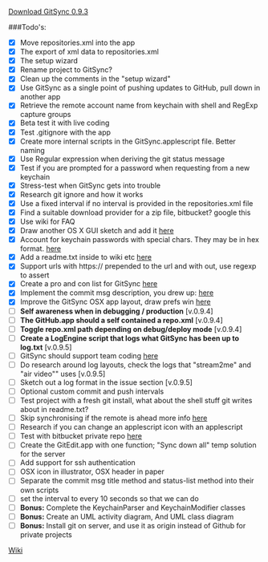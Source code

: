 [Download GitSync 0.9.3](https://github.com/eonist/GitSync/releases/download/0.9.3/GitSync.app.zip)

###Todo's:
- [x] Move repositories.xml into the app
- [x] The export of xml data to repositories.xml
- [x] The setup wizard
- [x] Rename project to GitSync?
- [x] Clean up the comments in the "setup wizard"
- [x] Use GitSync as a single point of pushing updates to GitHub, pull down in another app
- [x] Retrieve the remote account name from keychain with shell and RegExp capture groups
- [x] Beta test it with live coding
- [x] Test .gitignore with the app
- [x] Create more internal scripts in the GitSync.applescript file. Better naming
- [x] Use Regular expression when deriving the git status message
- [x] Test if you are prompted for a password when requesting from a new keychain
- [x] Stress-test when GitSync gets into trouble
- [x] Research git ignore and how it works
- [x] Use a fixed interval if no interval is provided in the repositories.xml file
- [x] Find a suitable download provider for a zip file, bitbucket? google this
- [x] Use wiki for FAQ
- [x] Draw another OS X GUI sketch and add it [here](https://github.com/eonist/GitSync/issues/16)
- [x] Account for keychain passwords with special chars. They may be in hex format. [here](https://github.com/eonist/GitSync/issues/18)
- [x] Add a readme.txt inside to wiki etc [here](https://github.com/eonist/GitSync/issues/21)
- [x] Support urls with https:// prepended to the url and with out, use regexp to assert
- [x] Create a pro and con list for GitSync [here](https://github.com/eonist/GitSync/issues/19)
- [x] Implement the commit msg description, you drew up: [here](https://github.com/eonist/GitSync/issues/10)
- [x] Improve the GitSync OSX app layout, draw prefs win [here](https://github.com/eonist/GitSync/issues/16)
- [ ] **Self awareness when in debugging / production** [v.0.9.4]
- [ ] **The GitHub.app should a self contained a repo.xml** [v.0.9.4]
- [ ] **Toggle repo.xml path depending on debug/deploy mode** [v.0.9.4]
- [ ] **Create a LogEngine script that logs what GitSync has been up to log.txt** [v.0.9.5]
- [ ] GitSync should support team coding [here](https://github.com/eonist/GitSync/issues/23)
- [ ] Do research around log layouts, check the logs that "stream2me" and "air video"" uses [v.0.9.5]
- [ ] Sketch out a log format in the issue section [v.0.9.5]
- [ ] Optional custom commit and push intervals
- [ ] Test project with a fresh git install, what about the shell stuff git writes about in readme.txt?
- [ ] Skip synchronising if the remote is ahead more info [here](https://github.com/eonist/GitSync/issues/17)
- [ ] Research if you can change an applescript icon with an applescript
- [ ] Test with bitbucket private repo [here](https://github.com/eonist/GitSync/issues/20)
- [ ] Create the GitEdit.app with one function; "Sync down all" temp solution for the server
- [ ] Add support for ssh authentication
- [ ] OSX icon in illustrator, OSX header in paper
- [ ] Separate the commit msg title method and status-list method into their own scripts
- [ ] set the interval to every 10 seconds so that we can do 
- [ ] **Bonus:** Complete the KeychainParser and KeychainModifier classes
- [ ] **Bonus:** Create an UML activity diagram, And UML class diagram
- [ ] **Bonus:** Install git on server, and use it as origin instead of Github for private projects

[Wiki](https://github.com/eonist/GitSync/wiki/)  


